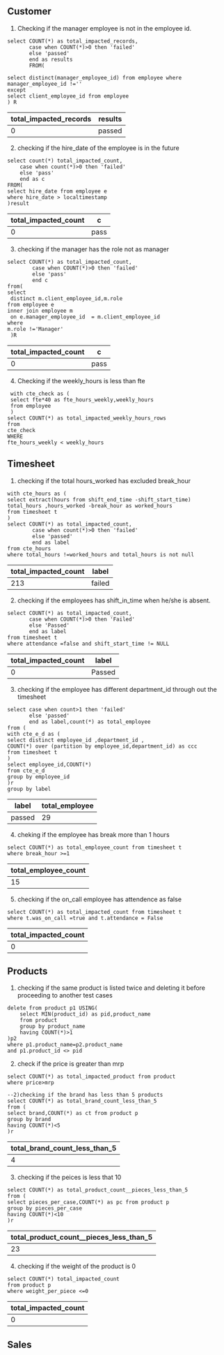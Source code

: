 ## Customer
1. Checking if the manager employee is not in the employee id.
```
select COUNT(*) as total_impacted_records,
       case when COUNT(*)>0 then 'failed'
       else 'passed'
       end as results
       FROM(

select distinct(manager_employee_id) from employee where manager_employee_id !=''
except
select client_employee_id from employee
) R
```
|total_impacted_records|results|
|----------------------|-------|
|0|passed|


2. checking if the hire_date of the employee is in the future
```
select count(*) total_impacted_count,
	case when count(*)>0 then 'failed'
	else 'pass'
	end as c
FROM(
select hire_date from employee e 
where hire_date > localtimestamp 
)result

```
|total_impacted_count|c|
|--------------------|-|
|0|pass|


3. checking if the manager has the  role not as manager
```
select COUNT(*) as total_impacted_count,
		case when COUNT(*)>0 then 'failed'
		else 'pass'
		end c
from(
select 
 distinct m.client_employee_id,m.role
from employee e 
inner join employee m 
 on e.manager_employee_id  = m.client_employee_id 
where 
m.role !='Manager'
 )R
```
|total_impacted_count|c|
|--------------------|-|
|0|pass|



4.  Checking if the weekly_hours is less than fte
```
 with cte_check as (
 select fte*40 as fte_hours_weekly,weekly_hours 
 from employee
 )
select COUNT(*) as total_impacted_weekly_hours_rows
from
cte_check
WHERE
fte_hours_weekly < weekly_hours
```

## Timesheet
1. checking if the total hours_worked has excluded break_hour
```
with cte_hours as ( 
select extract(hours from shift_end_time -shift_start_time) total_hours ,hours_worked -break_hour as worked_hours
from timesheet t 
)
select COUNT(*) as total_impacted_count,
		case when count(*)>0 then 'failed'
		else 'passed'
		end as label
from cte_hours
where total_hours !=worked_hours and total_hours is not null
```

|total_impacted_count|label|
|--------------------|-----|
|213|failed|

2. checking if the employees has shift_in_time  when he/she is absent.
```
select COUNT(*) as total_impacted_count,
       case when COUNT(*)>0 then 'Failed'
       else 'Passed'
       end as label
from timesheet t 
where attendance =false and shift_start_time != NULL
```
|total_impacted_count|label|
|--------------------|-----|
|0|Passed|


3. checking if the employee has different department_id through out the timesheet
```
select case when count>1 then 'failed'
       else 'passed'
       end as label,count(*) as total_employee
from (
with cte_e_d as (
select distinct employee_id ,department_id ,
COUNT(*) over (partition by employee_id,department_id) as ccc
from timesheet t
)
select employee_id,COUNT(*)
from cte_e_d
group by employee_id
)r
group by label
```
|label|total_employee|
|-----|--------------|
|passed|29|

4. cheking if the employee has break more than 1 hours
```
select COUNT(*) as total_employee_count from timesheet t 
where break_hour >=1

```
|total_employee_count|
|--------------------|
|15|

5. checking if the on_call employee has attendence as false
```
select COUNT(*) as total_impacted_count from timesheet t 
where t.was_on_call =true and t.attendance = False

```
|total_impacted_count|
|--------------------|
|0|

## Products

1.  checking if the same product is listed twice and deleting it before proceeding to another test cases
```
delete from product p1 USING(
	select MIN(product_id) as pid,product_name
	from product
	group by product_name 
	having COUNT(*)>1
)p2
where p1.product_name=p2.product_name
and p1.product_id <> pid
```
2. check if the price is greater than mrp
```
select COUNT(*) as total_impacted_product from product
where price>mrp

--2)checking if the brand has less than 5 products
select COUNT(*) as total_brand_count_less_than_5
from (
select brand,COUNT(*) as ct from product p 
group by brand
having COUNT(*)<5
)r
```
|total_brand_count_less_than_5|
|-----------------------------|
|4|


3. checking if the peices is less that 10
```
select COUNT(*) as total_product_count__pieces_less_than_5
from (
select pieces_per_case,COUNT(*) as pc from product p 
group by pieces_per_case
having COUNT(*)<10
)r
```
|total_product_count__pieces_less_than_5|
|---------------------------------------|
|23|

4. checking if the weight of the product is 0

```
select COUNT(*) total_impacted_count
from product p 
where weight_per_piece <=0

```
|total_impacted_count|
|--------------------|
|0|


## Sales


